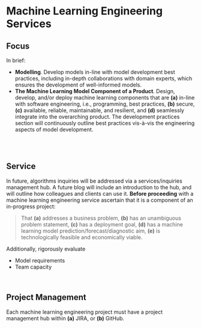 # Machine Learning Engineering Services

## Focus

In brief:

<ul class="disc">
  <li class="disc"><b>Modelling</b>. Develop models in-line with model development best practices, including in-depth collaborations
    with domain experts, which ensures the development of well-informed models.</li>
  <li class="disc"><b>The Machine Learning Model Component of a Product</b>. Design, develop, and/or deploy machine learning components that are <b>(a)</b> in-line with software engineering, i.e., programming, best practices, <b>(b)</b> secure, <b>(c)</b> available, reliable, maintainable, and resilient, and <b>(d)</b> seamlessly integrate into the overarching product.  The development practices section will continuously outline best practices vis-à-vis the engineering aspects of model development.</li>
</ul>

<br>
<br>

## Service

In future, algorithms inquiries will be addressed via a services/inquiries management hub.  A future blog will include an introduction to the hub, and will outline how colleagues and clients can use it.  <b>Before proceeding</b> with a machine learning engineering service ascertain that it is a component of an in-progress project:

> That **(a)** addresses a business problem, **(b)** has an unambiguous problem statement, **(c)** has a deployment goal, **(d)** has a 
> machine learning model prediction/forecast/diagnostic aim, **(e)** is technologically feasible and economically viable.

Additionally, rigorously evaluate

<ul class="disc">
  <li class="disc">Model requirements</li>
  <li class="disc">Team capacity</li>
</ul>

<br>

## Project Management

Each machine learning engineering project must have a project management hub within **(a)** JIRA, or **(b)** GitHub.

<br>
<br>
<br>
<br>

<br>
<br>
<br>
<br>
